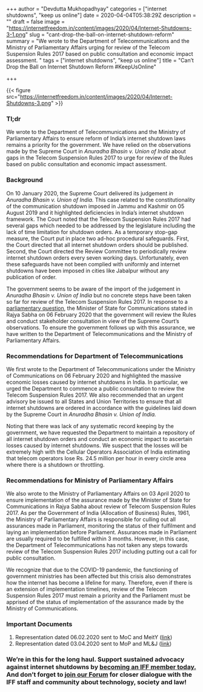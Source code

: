 +++
author = "Devdutta Mukhopadhyay"
categories = ["internet shutdowns", "keep us online"]
date = 2020-04-04T05:38:29Z
description = ""
draft = false
image = "https://internetfreedom.in/content/images/2020/04/Internet-Shutdowns-3-1.png"
slug = "cant-drop-the-ball-on-internet-shutdown-reform"
summary = "We wrote to the Department of Telecommunications and the Ministry of Parliamentary Affairs urging for review of the Telecom Suspension Rules 2017 based on public consultation and economic impact assessment. "
tags = ["internet shutdowns", "keep us online"]
title = "Can’t Drop the Ball on Internet Shutdown Reform #KeepUsOnline"

+++


{{< figure src="https://internetfreedom.in/content/images/2020/04/Internet-Shutdowns-3.png" >}}

### Tl;dr

We wrote to the Department of Telecommunications and the Ministry of Parliamentary Affairs to ensure reform of India’s internet shutdown laws remains a priority for the government. We have relied on the observations made by the Supreme Court in _Anuradha Bhasin v. Union of India_ about gaps in the Telecom Suspension Rules 2017 to urge for review of the Rules based on public consultation and economic impact assessment.

### Background

On 10 January 2020, the Supreme Court delivered its judgement _in Anuradha Bhasin v. Union of India._ This case related to the constitutionality of the communication shutdown imposed in Jammu and Kashmir on 05 August 2019 and it highlighted deficiencies in India’s internet shutdown framework.  The Court noted that the Telecom Suspension Rules 2017 had several gaps which needed to be addressed by the legislature including the lack of time limitation for shutdown orders. As a temporary stop-gap measure, the Court put in place two ad-hoc procedural safeguards. First, the Court directed that all internet shutdown orders should be published. Second, the Court directed the Review Committee to periodically review internet shutdown orders every seven working days. Unfortunately, even these safeguards have not been complied with uniformly and internet shutdowns have been imposed in cities like Jabalpur without any publication of order.

The government seems to be aware of the import of the judgement in _Anuradha Bhasin v. Union of India_ but no concrete steps have been taken so far for review of the Telecom Suspension Rules 2017. In response to a [parliamentary question](https://pqars.nic.in/annex/251/AU600.pdf), the Minister of State for Communications stated in Rajya Sabha on 06 February 2020 that the government will review the Rules and conduct stakeholder consultation in view of the Supreme Court’s observations. To ensure the government follows up with this assurance, we have written to the Department of Telecommunications and the Ministry of Parliamentary Affairs. 

### Recommendations for Department of Telecommunications

We first wrote to the Department of Telecommunications under the Ministry of Communications on 06 February 2020 and highlighted the massive economic losses caused by internet shutdowns in India. In particular, we urged the Department to commence a public consultation to review the Telecom Suspension Rules 2017. We also recommended that an urgent advisory be issued to all States and Union Territories to ensure that all internet shutdowns are ordered in accordance with the guidelines laid down by the Supreme Court in _Anuradha Bhasin v. Union of India._

Noting that there was lack of any systematic record keeping by the government, we have requested the Department to maintain a repository of all internet shutdown orders and conduct an economic impact to ascertain losses caused by internet shutdowns. We suspect that the losses will be extremely high with the Cellular Operators Association of India estimating that telecom operators lose Rs. 24.5 million per hour in every circle area where there is a shutdown or throttling. 

### Recommendations for Ministry of Parliamentary Affairs

We also wrote to the Ministry of Parliamentary Affairs on 03 April 2020 to ensure implementation of the assurance made by the Minister of State for Communications in Rajya Sabha about review of Telecom Suspension Rules 2017. As per the Government of India (Allocation of Business) Rules, 1961, the Ministry of Parliamentary Affairs is responsible for culling out all assurances made in Parliament, monitoring the status of their fulfilment and laying an implementation before Parliament. Assurances made in Parliament are usually required to be fulfilled within 3 months. However, in this case, the Department of Telecommunications has not taken any steps towards review of the Telecom Suspension Rules 2017 including putting out a call for public consultation.

We recognize that due to the COVID-19 pandemic, the functioning of government ministries has been affected but this crisis also demonstrates how the internet has become a lifeline for many. Therefore, even if there is an extension of implementation timelines, review of the Telecom Suspension Rules 2017 must remain a priority and the Parliament must be apprised of the status of implementation of the assurance made by the Ministry of Communications.

### Important Documents

1. Representation dated 06.02.2020 sent to MoC and MeitY ([link](https://drive.google.com/file/d/1LrTMLJomprMl-QZLcBW8iKmldasGyn8I/view?usp=sharing))
2. Representation dated 03.04.2020 sent to MoP and ML&J ([link](https://drive.google.com/file/d/16vksUsPwk0OH9vvA6LY9PzF4xZBWUBHz/view?usp=sharing))

### We’re in this for the long haul. Support sustained advocacy against internet shutdowns by [becoming an IFF member today.](https://internetfreedom.in/donate/) And don’t forget to [join our Forum](https://forum.internetfreedom.in/) for closer dialogue with the IFF staff and community about technology, society and law!



